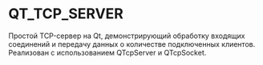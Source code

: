 # QT_TCP_SERVER
Простой TCP-сервер на Qt, демонстрирующий обработку входящих соединений и передачу данных о количестве подключенных клиентов. Реализован с использованием QTcpServer и QTcpSocket.
